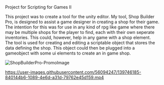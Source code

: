 Project for Scripting for Games II

This project was to create a tool for the unity editor.
My tool, Shop Builder Pro, is designed to assist a game designer in creating a shop for their game. The intention for this was for use in any kind of rpg like game where there may be multiple shops for the player to find, each with their own seperate inventories. This could, however, help in any game with a shop element.\
The tool is used for creating and editing a scriptable object that stores the data defining the shop. This object could then be plugged into a gameobject with some ui elements to create an in game shop.

![ShopBuilderPro-PromoImage](https://user-images.githubusercontent.com/56094247/139746121-a7ab2584-3773-496e-afa8-7b95809bd2dc.png)




https://user-images.githubusercontent.com/56094247/139746185-840144b6-1089-4e6d-a31d-79762e45d159.mp4
